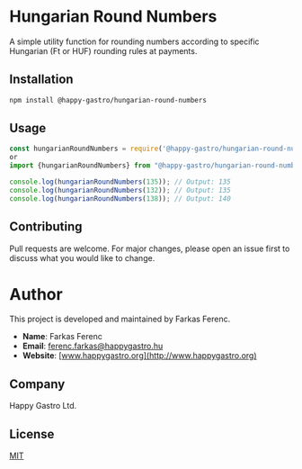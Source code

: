 # Hungarian Round Numbers

A simple utility function for rounding numbers according to specific Hungarian (Ft or HUF) rounding rules at payments.

## Installation
```bash
npm install @happy-gastro/hungarian-round-numbers
```

## Usage
```javascript
const hungarianRoundNumbers = require('@happy-gastro/hungarian-round-numbers');
or
import {hungarianRoundNumbers} from "@happy-gastro/hungarian-round-numbers"

console.log(hungarianRoundNumbers(135)); // Output: 135
console.log(hungarianRoundNumbers(132)); // Output: 135
console.log(hungarianRoundNumbers(138)); // Output: 140
```

## Contributing
Pull requests are welcome. For major changes, please open an issue first to discuss what you would like to change.

# Author

This project is developed and maintained by Farkas Ferenc.

- **Name**: Farkas Ferenc
- **Email**: [ferenc.farkas@happygastro.hu](mailto:ferenc.farkas@happygastro.hu)
- **Website**: [www.happygastro.org](http://www.happygastro.org)

## Company

Happy Gastro Ltd.

## License
[MIT](https://choosealicense.com/licenses/mit/)